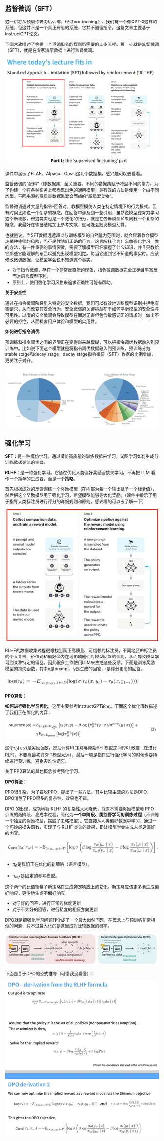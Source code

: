 ## 监督微调（SFT）

这一讲将从预训练转向后训练。经过pre-training后，我们有一个像GPT-3这样的系统，但这并不是一个真正有用的系统，它并不遵循指令。这篇文章主要基于InstructGPT论文。

下图大致描述了构建一个遵循指令的模型所需要的三步流程。第一步就是监督微调（SFT），就是在专家演示数据上进行监督微调。

![](./img/SFT-1.jpg)

课件中展示了FLAN、Alpaca、Oasst这几个数据集，感兴趣可以去看看。

监督微调的“配料”（即数据集）至关重要。不同的数据集赋予模型不同的能力。为了构建一个在各种任务上都表现出色的通用模型，最有效的方法是使用一个由不同类型、不同来源的高质量数据集混合而成的“超级混合物”。

监督微调通过大量的指令-回答对，教模型模仿人类在特定情境下的行为模式。但有时候比如说一个复杂的概念，在回答中涉及到一些引用，虽然说模型在努力学习这个新概念，但这其实也是一个范化的行为，就是在告诉模型如果问我一个复杂的概念，我最好在输出结尾加上参考文献，这可能会触发模型幻觉。

也就是说，当SFT数据远远超过与训练模型的自然能力范围时，就会冒着教会模型走某种捷径的风险，而不是教他们正确的行为。这也解释了为什么像强化学习一类的方法，有一件重要的事情要做，需要了解模型已经掌握了什么知识，并且只教给它那些它能理解的东西以避免出现模型幻觉。每当它遇到它不知道的事实时。应该修改微调数据，让模型学会说不知道这个事实。

* 对于指令微调，存在一个非常反直觉的现象，指令微调数据完全正确且丰富反而对语言模型不利。
* 原则上，使用强化学习风格来追求正确性可能有帮助。

**关于安全性**

通过在指令微调阶段引入特定的安全数据，我们可以有效地训练模型识别并拒绝有害请求，从而改变其安全行为。安全微调的关键挑战在于如何平衡模型的安全性与可用性。过度的安全微调会导致模型在面对无害但包含敏感词汇的请求时，做出不必要的拒绝，从而损害用户体验和模型的实用性。

**如何进行指令调优**

预训练和指令调优之间的界限正在变得越来越模糊，可以把指令调优数据融入到预训练中。比如说下面这个模型就是将指令调优数据融入到预训练，预训练分为stable stage和decay stage，decay stage指令微调（SFT）数据的比例增加，更关注于对齐。

![](./img/SFT-2.jpg)



## 强化学习

**SFT**：是一种模仿学习。通过模仿高质量的训练数据来学习，试图学习如何生成与训练数据类似的输出。

**RLHF**：是一种强化学习。它通过优化人类偏好奖励函数来学习，不再把 LLM 看作一个简单的生成器，而是一个**策略**。

首先根据成对的反馈训练一个奖励模型（在内部为每一个输出赋予一个标量值），然后把这个奖励模型用于强化学习，希望模型能够最大化奖励。（课件中展示了用于指导人类标注员进行评分的详细规则和原则，感兴趣的可以去了解一下）



![](./img/RLHF-1.jpg)

RLHF的数据收集过程很难找到真正高质量、可信赖的标注员，不同地区的标注员的个人背景、价值观和偏好会内在地影响他们对模型回答的评判，从而导致模型学习到某种特定的偏见。因此很多工作使用LLM来生成这些反馈。下面是训练奖励模型的损失函数，其中x是prompt，y是生成的回答，i是评分更高的回答。

<img src="./img/RLHF-3.jpg" style="zoom:50%;" />

**PPO算法**：

**如何进行强化学习优化**，这里主要参考InstructGPT论文。下面这个优化函数描述了我们正在优化的内容：

![](./img/RLHF-2.jpg)

这个$r_{\theta}(x,y)$是奖励函数，然后计算RL策略与原始SFT模型之间的KL散度（在进行RL时，不要离最初的SFT模型太远）。最后一项是指在进行强化学习的时候也要持续进行预训练，避免灾难性遗忘。

关于PPO算法的其他概念参考强化学习。

**DPO算法**：

PPO很复杂，为了摆脱PPO，提出了一些方法。其中比较主流的方法是DPO，DPO消除了PPO很多的复杂性，效果也不错。

DPO 的出现，成功地将 RLHF 的复杂性大大降低，将原本需要奖励模型和 PPO 训练的两阶段、高成本过程，简化为**一个单阶段、类监督学习的训练过程**（不训练一个独立的奖励模型，摆脱了策略模型）。它直接从人类偏好数据中学习，通过一个巧妙的损失函数，实现了与 RLHF 类似的效果，即让模型学会生成人类更偏好的内容。

![](./img/RL-DPO-1.jpg)

* $\pi_{\theta}$是我们正在优化的新策略（语言模型）。

* $\pi_{ref}$ 是固定的参考模型。

这个两个的比值衡量了新策略在生成特定响应上的变化。新策略应该更多地生成偏好响应，更少地生成不偏好响应。

* 对于好的回答，进行正常的梯度更新
* 对于不太好的回答，进行梯度的相反方向更新

DPO就是把强化学习问题转化成了一个最大似然问题，在概念上与预训练非常相似的问题，只不过最大化的是这里成对比较数据的概率。

![](./img/RL-DPO-2.jpg)

下面是关于DPO的公式推导（可惜我没看懂）：

![](./img/RL-DPO-3.jpg)
